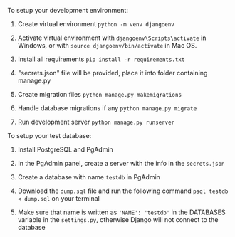 
To setup your development environment:

1. Create virtual environment `python -m venv djangoenv`

2. Activate virtual environment with `djangoenv\Scripts\activate` in Windows, or with `source djangoenv/bin/activate` in Mac OS.

3. Install all requirements `pip install -r requirements.txt`

4. "secrets.json" file will be provided, place it into folder containing manage.py

5. Create migration files `python manage.py makemigrations`

6. Handle database migrations if any `python manage.py migrate`

7. Run development server `python manage.py runserver`

To setup your test database:

1. Install PostgreSQL and PgAdmin

2. In the PgAdmin panel, create a server with the info in the `secrets.json`

3. Create a database with name `testdb` in PgAdmin

4. Download the `dump.sql` file and run the following command `psql testdb < dump.sql` on your terminal

5. Make sure that name is written as `'NAME': 'testdb'` in the DATABASES variable in the `settings.py`, otherwise Django will not connect to the database


